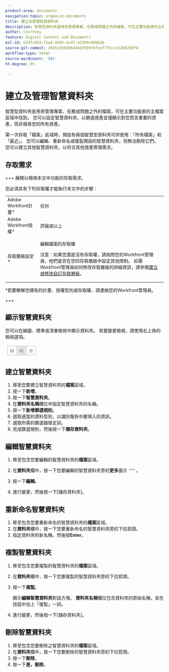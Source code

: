 ```yaml
---
product-area: documents
navigation-topic: organize-documents
title: 建立及管理智慧資料夾
description: 智慧型資料夾是用來管理專案、任務或問題之外的檔案，可在主要功能表的主檔案區域中找到。 您可以設定智慧資料夾，以篩選資產並僅顯示對您而言重要的資產，而非搜尋您的所有資產。
author: Courtney
feature: Digital Content and Documents
exl-id: 62dfc6b9-72a4-4dd5-acd7-42269cd99b1b
source-git-commit: 3695c5bb566434d70907bfecf775ccd12b9208f4
workflow-type: tm+mt
source-wordcount: '561'
ht-degree: 0%

---
```


# 建立及管理智慧資料夾

智慧型資料夾是用來管理專案、任務或問題之外的檔案，可在主要功能表的主檔案區域中找到。 您可以設定智慧資料夾，以篩選資產並僅顯示對您而言重要的資產，而非搜尋您的所有資產。

第一次存取「檔案」區域時，預設有兩個智慧型資料夾可供使用：「所有檔案」和「最近」。 您可以編輯、重新命名或複製預設的智慧資料夾，但無法刪除它們。 您可以建立其他智慧資料夾，以符合其他資產管理需求。

## 存取需求

+++ 展開以檢視本文中功能的存取需求。

您必須具有下列存取權才能執行本文中的步驟：

<table style="table-layout:auto"> 
 <col> 
 <col> 
 <tbody> 
  <tr> 
   <td role="rowheader">Adobe Workfront計畫*</td> 
   <td> <p>任何</p> </td> 
  </tr> 
  <tr> 
   <td role="rowheader">Adobe Workfront授權*</td> 
   <td> <p>評論或以上</p> </td> 
  </tr> 
  <tr> 
   <td role="rowheader">存取層級設定*</td> 
   <td> <p>編輯檔案的存取權</p> <p>注意：如果您還是沒有存取權，請詢問您的Workfront管理員，他們是否在您的存取層級中設定其他限制。 如需Workfront管理員如何修改存取層級的詳細資訊，請參閱<a href="../../administration-and-setup/add-users/configure-and-grant-access/create-modify-access-levels.md" class="MCXref xref">建立或修改自訂存取層級</a>。</p> </td> 
  </tr> 
 </tbody> 
</table>

&#42;若要瞭解您擁有的計畫、授權型別或存取權，請連絡您的Workfront管理員。

+++

## 顯示智慧資料夾 

您可以在縮圖、標準或清單檢視中顯示資料夾。 若要變更檢視，請使用右上角的檢視選項。

![編輯智慧資料夾](assets/screenshot-2016-07-07-12.46.54.png)

## 建立智慧資料夾 

1. 移至您要建立智慧資料夾的&#x200B;**檔案**&#x200B;區域。
1. 按一下&#x200B;**新增**。
1. 按一下&#x200B;**智慧資料夾**。
1. 在&#x200B;**資料夾名稱**&#x200B;欄位中指定智慧資料夾的名稱。
1. 按一下&#x200B;**新增篩選規則**。
1. 選取適當的資料型別，以識別報告中要填入的資訊。
1. 選取所需的篩選器限定詞。 
1. 完成篩選規則，然後按一下&#x200B;**儲存資料夾**。

## 編輯智慧資料夾 

1. 移至包含您要編輯的智慧資料夾的&#x200B;**檔案**&#x200B;區域。
1. 在&#x200B;**資料夾**&#x200B;欄中，按一下您要編輯的智慧資料夾旁的&#x200B;**更多**&#x200B;圖示![更多功能表](assets/more-icon.png)。
1. 按一下&#x200B;**編輯**。

1. 進行變更，然後按一下[儲存資料夾]。**&#x200B;**

## 重新命名智慧資料夾 

1. 移至包含您要重新命名的智慧資料夾的&#x200B;**檔案**&#x200B;區域。
1. 在&#x200B;**資料夾**&#x200B;欄中，按一下您要重新命名的智慧資料夾旁的下拉箭頭。
1. 指定資料夾的新名稱，然後按&#x200B;**Enter**。

## 複製智慧資料夾

1. 移至包含您要複製的智慧資料夾的&#x200B;**檔案**&#x200B;區域。
1. 在&#x200B;**資料夾**&#x200B;欄中，按一下您要複製的智慧資料夾旁的下拉箭頭。
1. 按一下&#x200B;**複製**。

   顯示&#x200B;**編輯智慧資料夾**&#x200B;對話方塊。 **資料夾名稱**&#x200B;欄位包含資料夾的原始名稱，並在括弧中加上「複製」一詞。

1. 進行變更，然後按一下[儲存資料夾]。**&#x200B;**

## 刪除智慧資料夾

1. 移至包含您要刪除之智慧資料夾的&#x200B;**檔案**&#x200B;區域。
1. 在&#x200B;**資料夾**&#x200B;欄中，按一下您要刪除的智慧資料夾旁的下拉箭頭。
1. 按一下&#x200B;**刪除**。
1. 按一下&#x200B;**是，刪除**。
